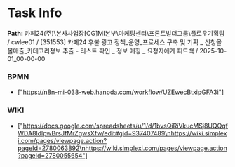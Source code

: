 # Task Info

**Path:** 카페24(주)\본사사업장\[CG]MI본부\마케팅센터\프론트빌더그룹\플로우기획팀 / cwlee01 / [351553] 카페24 후불 광고 정책_운영_프로세스 구축 및 기획 _ 신청몰 몰매출_카테고리정보 추출 - 리스트 확인 _ 정보 매칭 _ 요청자에게 피드백 / 2025-10-01_00-00-00

### BPMN
- ["https://n8n-mi-038-web.hanpda.com/workflow/UZEwecBtxipGFA3i"]

### WIKI
- ["https://docs.google.com/spreadsheets/u/1/d/1bvsQiRiVkucMSj8UQQqfWDA8ldlpwBrsJfMrZgwsXfw/edit#gid=937407489\nhttps://wiki.simplexi.com/pages/viewpage.action?pageId=2780063892\nhttps://wiki.simplexi.com/pages/viewpage.action?pageId=2780055654"]

